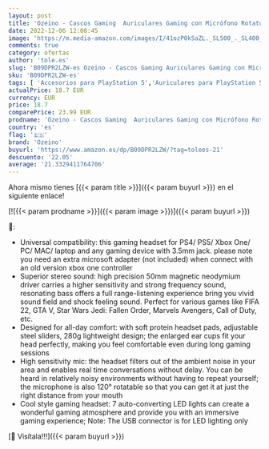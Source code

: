 ```yaml
---
layout: post
title: 'Ozeino - Cascos Gaming  Auriculares Gaming con Micrófono Rotatorio  Luz RGB  Premium Stereo  Orejeras Ligero Cómodo  para PS4 PS5 Xbox PC Switch Tableta Laptop'
date: 2022-12-06 12:08:45
image: 'https://m.media-amazon.com/images/I/41ozP0kSaZL._SL500_._SL400_.jpg'
comments: true
category: ofertas
author: 'tole.es'
slug: 'B09DPR2LZW-es Ozeino - Cascos Gaming Auriculares Gaming con Micrófono...'
sku: 'B09DPR2LZW-es'
tags: [ 'Accesorios para PlayStation 5','Auriculares para PlayStation 5','Electrónica','Hardware y juegos para PlayStation 5','Videojuegos','ozeino','ps4','ps5','xbox','🇪🇸', ]
actualPrice: 18.7 EUR
currency: EUR
price: 18.7
comparePrice: 23.99 EUR
prodname: 'Ozeino - Cascos Gaming  Auriculares Gaming con Micrófono Rotatorio  Luz RGB  Premium Stereo  Orejeras Ligero Cómodo  para PS4 PS5 Xbox PC Switch Tableta Laptop'
country: 'es'
flag: '🇪🇸'
brand: 'Ozeino'
buyurl: 'https://www.amazon.es/dp/B09DPR2LZW/?tag=tolees-21'
descuento: '22.05'
average: '21.3329411764706'
---
```


Ahora mismo tienes [{{< param title >}}]({{< param buyurl >}}) en el siguiente enlace!

[![{{< param prodname >}}]({{< param image >}})]({{< param buyurl >}})

🔎:

- Universal compatibility: this gaming headset for PS4/ PS5/ Xbox One/ PC/ MAC/ laptop and any gaming device with 3.5mm jack. please note you need an extra microsoft adapter (not included) when connect with an old version xbox one controller
- Superior stereo sound: high precision 50mm magnetic neodymium driver carries a higher sensitivity and strong frequency sound, resonating bass offers a full range-listening experience bring you vivid sound field and shock feeling sound. Perfect for various games like FIFA 22, GTA V, Star Wars Jedi: Fallen Order, Marvels Avengers, Call of Duty, etc.
- Designed for all-day comfort: with soft protein headset pads, adjustable steel sliders, 280g lightweight design; the enlarged ear cups fit your head perfectly, making you feel comfortable even during long gaming sessions
- High sensitivity mic: the headset filters out of the ambient noise in your area and enables real time conversations without delay. You can be heard in relatively noisy environments without having to repeat yourself; the microphone is also 120° rotatable so that you can get it at just the right distance from your mouth
- Cool style gaming headset: 7 auto-converting LED lights can create a wonderful gaming atmosphere and provide you with an immersive gaming experience; Note: The USB connector is for LED lighting only

[🛒 Visítala!!!]({{< param buyurl >}})
